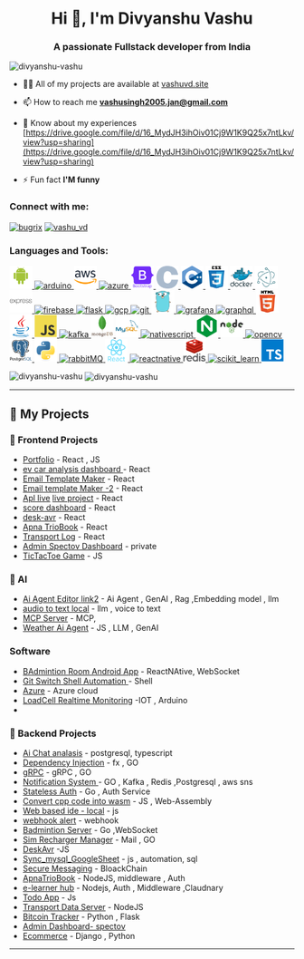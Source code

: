 <h1 align="center">Hi 👋, I'm Divyanshu Vashu</h1>
<h3 align="center">A passionate Fullstack developer from India</h3>

<p align="left"> <img src="https://komarev.com/ghpvc/?username=divyanshu-vashu&label=Profile%20views&color=0e75b6&style=flat" alt="divyanshu-vashu" /> </p>

- 👨‍💻 All of my projects are available at [vashuvd.site](vashuvd.site)

- 📫 How to reach me **vashusingh2005.jan@gmail.com**

- 📄 Know about my experiences [https://drive.google.com/file/d/16_MydJH3ihOiv01Cj9W1K9Q25x7ntLkv/view?usp=sharing](https://drive.google.com/file/d/16_MydJH3ihOiv01Cj9W1K9Q25x7ntLkv/view?usp=sharing)

- ⚡ Fun fact **I'M funny**

<h3 align="left">Connect with me:</h3>
<p align="left">
<a href="https://twitter.com/bugrix" target="blank"><img align="center" src="https://raw.githubusercontent.com/rahuldkjain/github-profile-readme-generator/master/src/images/icons/Social/twitter.svg" alt="bugrix" height="30" width="40" /></a>
<a href="https://instagram.com/vashu_vd" target="blank"><img align="center" src="https://raw.githubusercontent.com/rahuldkjain/github-profile-readme-generator/master/src/images/icons/Social/instagram.svg" alt="vashu_vd" height="30" width="40" /></a>
</p>

<h3 align="left">Languages and Tools:</h3>
<p align="left"> <a href="https://developer.android.com" target="_blank" rel="noreferrer"> <img src="https://raw.githubusercontent.com/devicons/devicon/master/icons/android/android-original-wordmark.svg" alt="android" width="40" height="40"/> </a> <a href="https://www.arduino.cc/" target="_blank" rel="noreferrer"> <img src="https://cdn.worldvectorlogo.com/logos/arduino-1.svg" alt="arduino" width="40" height="40"/> </a> <a href="https://aws.amazon.com" target="_blank" rel="noreferrer"> <img src="https://raw.githubusercontent.com/devicons/devicon/master/icons/amazonwebservices/amazonwebservices-original-wordmark.svg" alt="aws" width="40" height="40"/> </a> <a href="https://azure.microsoft.com/en-in/" target="_blank" rel="noreferrer"> <img src="https://www.vectorlogo.zone/logos/microsoft_azure/microsoft_azure-icon.svg" alt="azure" width="40" height="40"/> </a> <a href="https://getbootstrap.com" target="_blank" rel="noreferrer"> <img src="https://raw.githubusercontent.com/devicons/devicon/master/icons/bootstrap/bootstrap-plain-wordmark.svg" alt="bootstrap" width="40" height="40"/> </a> <a href="https://www.cprogramming.com/" target="_blank" rel="noreferrer"> <img src="https://raw.githubusercontent.com/devicons/devicon/master/icons/c/c-original.svg" alt="c" width="40" height="40"/> </a> <a href="https://www.w3schools.com/cpp/" target="_blank" rel="noreferrer"> <img src="https://raw.githubusercontent.com/devicons/devicon/master/icons/cplusplus/cplusplus-original.svg" alt="cplusplus" width="40" height="40"/> </a> <a href="https://www.w3schools.com/css/" target="_blank" rel="noreferrer"> <img src="https://raw.githubusercontent.com/devicons/devicon/master/icons/css3/css3-original-wordmark.svg" alt="css3" width="40" height="40"/> </a> <a href="https://www.docker.com/" target="_blank" rel="noreferrer"> <img src="https://raw.githubusercontent.com/devicons/devicon/master/icons/docker/docker-original-wordmark.svg" alt="docker" width="40" height="40"/> </a> <a href="https://www.electronjs.org" target="_blank" rel="noreferrer"> <img src="https://raw.githubusercontent.com/devicons/devicon/master/icons/electron/electron-original.svg" alt="electron" width="40" height="40"/> </a> <a href="https://expressjs.com" target="_blank" rel="noreferrer"> <img src="https://raw.githubusercontent.com/devicons/devicon/master/icons/express/express-original-wordmark.svg" alt="express" width="40" height="40"/> </a> <a href="https://firebase.google.com/" target="_blank" rel="noreferrer"> <img src="https://www.vectorlogo.zone/logos/firebase/firebase-icon.svg" alt="firebase" width="40" height="40"/> </a> <a href="https://flask.palletsprojects.com/" target="_blank" rel="noreferrer"> <img src="https://www.vectorlogo.zone/logos/pocoo_flask/pocoo_flask-icon.svg" alt="flask" width="40" height="40"/> </a> <a href="https://cloud.google.com" target="_blank" rel="noreferrer"> <img src="https://www.vectorlogo.zone/logos/google_cloud/google_cloud-icon.svg" alt="gcp" width="40" height="40"/> </a> <a href="https://git-scm.com/" target="_blank" rel="noreferrer"> <img src="https://www.vectorlogo.zone/logos/git-scm/git-scm-icon.svg" alt="git" width="40" height="40"/> </a> <a href="https://golang.org" target="_blank" rel="noreferrer"> <img src="https://raw.githubusercontent.com/devicons/devicon/master/icons/go/go-original.svg" alt="go" width="40" height="40"/> </a> <a href="https://grafana.com" target="_blank" rel="noreferrer"> <img src="https://www.vectorlogo.zone/logos/grafana/grafana-icon.svg" alt="grafana" width="40" height="40"/> </a> <a href="https://graphql.org" target="_blank" rel="noreferrer"> <img src="https://www.vectorlogo.zone/logos/graphql/graphql-icon.svg" alt="graphql" width="40" height="40"/> </a> <a href="https://www.w3.org/html/" target="_blank" rel="noreferrer"> <img src="https://raw.githubusercontent.com/devicons/devicon/master/icons/html5/html5-original-wordmark.svg" alt="html5" width="40" height="40"/> </a> <a href="https://www.java.com" target="_blank" rel="noreferrer"> <img src="https://raw.githubusercontent.com/devicons/devicon/master/icons/java/java-original.svg" alt="java" width="40" height="40"/> </a> <a href="https://developer.mozilla.org/en-US/docs/Web/JavaScript" target="_blank" rel="noreferrer"> <img src="https://raw.githubusercontent.com/devicons/devicon/master/icons/javascript/javascript-original.svg" alt="javascript" width="40" height="40"/> </a> <a href="https://kafka.apache.org/" target="_blank" rel="noreferrer"> <img src="https://www.vectorlogo.zone/logos/apache_kafka/apache_kafka-icon.svg" alt="kafka" width="40" height="40"/> </a> <a href="https://www.mongodb.com/" target="_blank" rel="noreferrer"> <img src="https://raw.githubusercontent.com/devicons/devicon/master/icons/mongodb/mongodb-original-wordmark.svg" alt="mongodb" width="40" height="40"/> </a> <a href="https://www.mysql.com/" target="_blank" rel="noreferrer"> <img src="https://raw.githubusercontent.com/devicons/devicon/master/icons/mysql/mysql-original-wordmark.svg" alt="mysql" width="40" height="40"/> </a> <a href="https://nativescript.org/" target="_blank" rel="noreferrer"> <img src="https://raw.githubusercontent.com/detain/svg-logos/780f25886640cef088af994181646db2f6b1a3f8/svg/nativescript.svg" alt="nativescript" width="40" height="40"/> </a> <a href="https://www.nginx.com" target="_blank" rel="noreferrer"> <img src="https://raw.githubusercontent.com/devicons/devicon/master/icons/nginx/nginx-original.svg" alt="nginx" width="40" height="40"/> </a> <a href="https://nodejs.org" target="_blank" rel="noreferrer"> <img src="https://raw.githubusercontent.com/devicons/devicon/master/icons/nodejs/nodejs-original-wordmark.svg" alt="nodejs" width="40" height="40"/> </a> <a href="https://opencv.org/" target="_blank" rel="noreferrer"> <img src="https://www.vectorlogo.zone/logos/opencv/opencv-icon.svg" alt="opencv" width="40" height="40"/> </a> <a href="https://www.postgresql.org" target="_blank" rel="noreferrer"> <img src="https://raw.githubusercontent.com/devicons/devicon/master/icons/postgresql/postgresql-original-wordmark.svg" alt="postgresql" width="40" height="40"/> </a> <a href="https://www.python.org" target="_blank" rel="noreferrer"> <img src="https://raw.githubusercontent.com/devicons/devicon/master/icons/python/python-original.svg" alt="python" width="40" height="40"/> </a> <a href="https://www.rabbitmq.com" target="_blank" rel="noreferrer"> <img src="https://www.vectorlogo.zone/logos/rabbitmq/rabbitmq-icon.svg" alt="rabbitMQ" width="40" height="40"/> </a> <a href="https://reactjs.org/" target="_blank" rel="noreferrer"> <img src="https://raw.githubusercontent.com/devicons/devicon/master/icons/react/react-original-wordmark.svg" alt="react" width="40" height="40"/> </a> <a href="https://reactnative.dev/" target="_blank" rel="noreferrer"> <img src="https://reactnative.dev/img/header_logo.svg" alt="reactnative" width="40" height="40"/> </a> <a href="https://redis.io" target="_blank" rel="noreferrer"> <img src="https://raw.githubusercontent.com/devicons/devicon/master/icons/redis/redis-original-wordmark.svg" alt="redis" width="40" height="40"/> </a> <a href="https://scikit-learn.org/" target="_blank" rel="noreferrer"> <img src="https://upload.wikimedia.org/wikipedia/commons/0/05/Scikit_learn_logo_small.svg" alt="scikit_learn" width="40" height="40"/> </a> <a href="https://www.typescriptlang.org/" target="_blank" rel="noreferrer"> <img src="https://raw.githubusercontent.com/devicons/devicon/master/icons/typescript/typescript-original.svg" alt="typescript" width="40" height="40"/> </a> </p>

<p><img align="left" src="https://github-readme-stats.vercel.app/api/top-langs?username=divyanshu-vashu&show_icons=true&locale=en&layout=compact" alt="divyanshu-vashu" /></p>

<p>&nbsp;<img align="center" src="https://github-readme-stats.vercel.app/api?username=divyanshu-vashu&show_icons=true&locale=en" alt="divyanshu-vashu" /></p>






---

## 🧰 My Projects

### 🎨 Frontend Projects
-  [Portfolio](https://github.com/divyanshu-vashu/divyanshu.git) - React , JS 
-  [ev car analysis dashboard ](https://github.com/divyanshu-vashu/EV-WASHINGTON-DATA-ANALYSIS-WITH-AI-CHAT.git) - React
-  [Email Template Maker](https://github.com/divyanshu-vashu/sentry-email-dashboard.git) - React
-  [Email template Maker -2](https://github.com/divyanshu-vashu/drag-drop-email-creator.git) - React
-  [Apl live](https://github.com/divyanshu-vashu/apllive.git) [live project](https://apllive.vercel.app/) - React
-  [score dashboard](https://github.com/divyanshu-vashu/Badminton-Score_Web.git) - React
-  [desk-avr](deskavr.vercel.app) - React
-  [Apna TrioBook](apnatriobook.onrender.com/) - React
-  [Transport Log](https://github.com/divyanshu-vashu/sunymedi_front.git) - React
-  [Admin Spectov Dashboard](https://github.com/divyanshu-vashu/admin_spectov_frontend.git) - private
-  [TicTacToe Game](https://github.com/divyanshu-vashu/tictoc-game.git) - JS

### 🏢 AI
- [Ai Agent Editor ](https://github.com/divyanshu-vashu/vscode-ai-extension.git) [link2](https://github.com/divyanshu-vashu/vi-vs_code-inteligience.git) - Ai Agent , GenAI , Rag ,Embedding model , llm
- [audio to text local](https://github.com/divyanshu-vashu/audio-to-text.git) - llm , voice to text
- [MCP Server](https://github.com/divyanshu-vashu/MCP-SERVER-PG.git) - MCP,
- [Weather Ai Agent](https://github.com/divyanshu-vashu/weather-ai_agent.git) - JS , LLM , GenAI

### Software 
- [BAdmintion Room Android App](https://github.com/divyanshu-vashu/3s-shuttle-stream-score.git) - ReactNAtive, WebSocket
- [Git Switch Shell Automation ](https://github.com/divyanshu-vashu/gitswitch-ssh.git) - Shell
- [Azure](https://github.com/divyanshu-vashu/Exploring-Azure.git) - Azure cloud
- [LoadCell Realtime Monitoring](https://github.com/divyanshu-vashu/Loadcell-iot.git) -IOT , Arduino
- 

### 🔧 Backend Projects
-  [Ai Chat analasis](https://github.com/divyanshu-vashu/EV-WASHINGTON-DATA-ANALYSIS-WITH-AI-CHAT/tree/main/backend) - postgresql, typescript
-  [Dependency Injection](https://github.com/divyanshu-vashu/explore-uber-fx.git) - fx , GO
-  [gRPC](https://github.com/divyanshu-vashu/explore-grpc.git) - gRPC , GO
-  [Notification System ](https://github.com/divyanshu-vashu/notification-system.git) - GO , Kafka , Redis ,Postgresql , aws sns
-  [Stateless Auth](https://github.com/divyanshu-vashu/stateless-auth-go.git) - Go , Auth Service
-  [Convert cpp code into wasm](https://github.com/divyanshu-vashu/web-assembly.git) - JS , Web-Assembly
-  [Web based ide - local](https://github.com/divyanshu-vashu/web-ide.git) - js
-  [webhook alert](https://github.com/divyanshu-vashu/apnaBlog-webhook.git) - webhook
-  [Badmintion Server](https://github.com/divyanshu-vashu/badmintan_ws_server.git) - Go ,WebSocket
-  [Sim Recharger Manager](https://github.com/divyanshu-vashu/sim_render.git) - Mail , GO
-  [DeskAvr](https://github.com/divyanshu-vashu/DeskAVR-backend.git) -JS
-  [Sync_mysql_GoogleSheet](https://github.com/divyanshu-vashu/Sync_mysql_GoogleSheet.git) - js , automation, sql
-  [Secure Messaging](https://github.com/divyanshu-vashu/Fortifying-_Communication-_with_Blockchain_Technology.git) - BloackChain
-  [ApnaTrioBook](https://github.com/divyanshu-vashu/ApnaTrioBook.git) - NodeJS, middleware , Auth
-  [e-learner hub](https://github.com/divyanshu-vashu/videotube.git) - Nodejs, Auth , Middleware ,Claudnary
-  [Todo App](https://github.com/divyanshu-vashu/todo-model-chaiwithcode.git) - Js
-  [Transport Data Server](https://github.com/divyanshu-vashu/sunymedi_backend.git) - NodeJS
-  [Bitcoin Tracker](https://github.com/divyanshu-vashu/TanX.git) - Python , Flask
-  [Admin Dashboard- spectov](https://github.com/divyanshu-vashu/admin_spectov_backend.git)
-  [Ecommerce](https://github.com/divyanshu-vashu/Ecommerce-site-with-Django.git) - Django , Python

---
